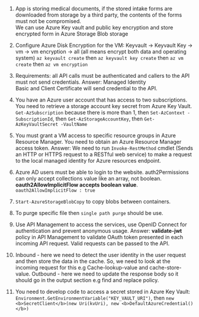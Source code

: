 1. App is storing medical documents, if the stored intake forms are downloaded from storage by a third party, the contents of the forms must not be compromised. <br>
We can use Azure Key vault and public key encryption and store encrypted form in Azure Storage Blob storage

2. Configure Azure Disk Encryption for the VM: 
Keyvault -> Keyvault Key -> vm -> vm encryption -> all (all means encrypt both data and operating system)
`az keyvault create` then `az keyvault key create` then `az vm create` then `az vm encryption`

3. Requirements: all API calls must be authenticated and callers to the API must not send credentials. Answer: Managed Identity <br>
Basic and Client Certificate will send credential to the API.

4. You have an Azure user account that has access to two subscriptions. You need to retrieve a storage account key secret from Azure Key Vault. </br>
`Get-AzSubscription` because there is more than 1, then `Set-AzContext -SubscriptionId`, then `Get-AzStorageAccountKey`, then `Get-AzKeyVaultSecret -VaultName`

5. You must grant a VM access to specific resource groups in Azure Resource Manager. You need to obtain an Azure Resource Manager access token. Answer: We need to run `Invoke-RestMethod` cmdlet (Sends an HTTP or HTTPS request to a RESTful web service) to make a request to the local managed identity for Azure resources endpoint.

6. Azure AD users must be able to login to the website. auth2Permissions can only accept collections value like an array, not boolean. <b>oauth2AllowImplicitFlow accepts boolean value</b>. `oauth2AllowImplicitFlow : true`

7. `Start-AzureStorageBlobCopy` to copy blobs between containers.

8. To purge specific file then `single path purge` should be use.

9. Use API Management to access the services, use OpenID Connect for authentication and prevent anonymous usage. Answer: <b>validate-jwt</b> policy in API Management to validate OAuth token presented in each incoming API request. Valid requests can be passed to the API. 

10. Inbound - here we need to detect the user identity in the user request and then store the data in the cache. So, we need to look at the incoming request for this e.g Cache-lookup-value and cache-store-value. Outbound - here we need to update the response body so it should go in the output section e.g find and replace policy.

11. You need to develop code to access a secret stored in Azure Key Vault: `Environment.GetEnvironmentVariable("KEY_VAULT_URI")`, then `new <b>SecretClient</b>(new Uri(kvUri), new <b>DefaultAzureCredential()</b>)` 
